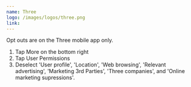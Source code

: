 ```yaml
---
name: Three
logo: /images/logos/three.png
link:
---
```


Opt outs are on the Three mobile app only.

1. Tap More on the bottom right
2. Tap User Permissions
3. Deselect 'User profile', 'Location', 'Web browsing', 'Relevant advertising', 'Marketing 3rd Parties', 'Three companies', and 'Online marketing supressions'.
